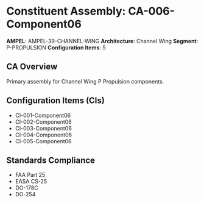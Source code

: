 # Constituent Assembly: CA-006-Component06

**AMPEL**: AMPEL-39-CHANNEL-WING
**Architecture**: Channel Wing
**Segment**: P-PROPULSION
**Configuration Items**: 5

## CA Overview
Primary assembly for Channel Wing P Propulsion components.

## Configuration Items (CIs)
- CI-001-Component06
- CI-002-Component06
- CI-003-Component06
- CI-004-Component06
- CI-005-Component06

## Standards Compliance
- FAA Part 25
- EASA CS-25
- DO-178C
- DO-254
